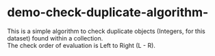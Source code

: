 # demo-check-duplicate-algorithm-
This is a simple algorithm to check duplicate objects (Integers, for this dataset) found within a collection.<br>
The check order of evaluation is Left to Right (L - R).
